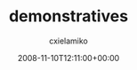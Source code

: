 ---
title: 'demonstratives'
posts: 5
hash: 't992'
author: 'cxielamiko'
date: 2008-11-10T12:11:00+00:00
sources:
  - http://forums.tokipona.org/viewtopic.php%3Ft=992.html
---